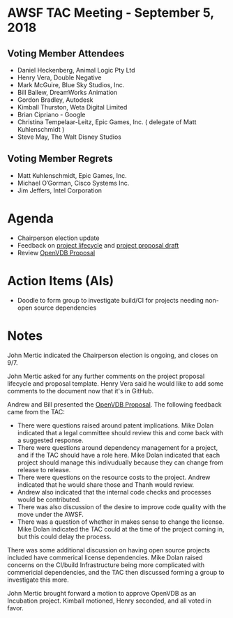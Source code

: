 # AWSF TAC Meeting - September 5, 2018

## Voting Member Attendees

- Daniel Heckenberg, Animal Logic Pty Ltd
- Henry Vera, Double Negative
- Mark McGuire, Blue Sky Studios, Inc.
- Bill Ballew, DreamWorks Animation
- Gordon Bradley, Autodesk
- Kimball Thurston, Weta Digital Limited
- Brian Cipriano - Google
- Christina Tempelaar-Leitz, Epic Games, Inc. ( delegate of Matt Kuhlenschmidt )
- Steve May, The Walt Disney Studios

## Voting Member Regrets

- Matt Kuhlenschmidt, Epic Games, Inc.
- Michael O’Gorman, Cisco Systems Inc.
- Jim Jeffers, Intel Corporation

# Agenda

- Chairperson election update
- Feedback on [project lifecycle](../../governance/lifecycle.md) and [project proposal draft](../../governance/proposal_template.md)
- Review [OpenVDB Proposal](OpenVDB_ASWF_proposal.docx)

# Action Items (AIs)

- Doodle to form group to investigate build/CI for projects needing non-open source dependencies

# Notes

John Mertic indicated the Chairperson election is ongoing, and closes on 9/7.

John Mertic asked for any further comments on the project proposal lifecycle and proposal template. Henry Vera said he would like to add some comments to the document now that it's in GitHub.

Andrew and Bill presented the [OpenVDB Proposal](OpenVDB_ASWF_proposal.docx). The following feedback came from the TAC:

- There were questions raised around patent implications. Mike Dolan indicated that a legal committee should review this and come back with a suggested response.
- There were questions around dependency management for a project, and if the TAC should have a role here. Mike Dolan indicated that each project should manage this indivudually because they can change from release to release.
- There were questions on the resource costs to the project. Andrew indicated that he would share those and Thanh would review.
- Andrew also indicated that the internal code checks and processes would be contributed.
- There was also discussion of the desire to improve code quality with the move under the AWSF.
- There was a question of whether in makes sense to change the license. Mike Dolan indicated the TAC could at the time of the project coming in, but this could delay the process.

There was some additional discussion on having open source projects included have commerical license dependencies. Mike Dolan raised concerns on the CI/build Infrastructure being more complicated with commericial dependencies, and the TAC then discussed forming a group to investigate this more.

John Mertic brought forward a motion to approve OpenVDB as an Incubation project. Kimball motioned, Henry seconded, and all voted in favor.
